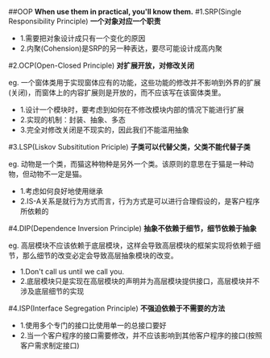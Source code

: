 ##OOP
**When use them in practical, you'll know them.**
#1.SRP(Single Responsibility Principle) 
**一个对象对应一个职责**

- 1.需要把对象设计成只有一个变化的原因
- 2.内聚(Cohension)是SRP的另一种表达，要尽可能设计成高内聚

#2.OCP(Open-Closed Principle)
**对扩展开放，对修改关闭**

eg. 一个窗体类用于实现窗体应有的功能，这些功能的修改并不影响到外界的扩展(关闭)，而窗体上的内容扩展则是开放的，而不应该写在该窗体类里。
- 1.设计一个模块时，要考虑到如何在不修改模块内部的情况下能进行扩展
- 2.实现的机制：封装、抽象、多态
- 3.完全对修改关闭是不现实的，因此我们不能滥用抽象

#3.LSP(Liskov Subsititution Priciple)
**子类可以代替父类，父类不能代替子类**

eg. 动物是一个类，而猫这种物种是另外一个类。该原则的意思在于猫是一种动物，但动物不一定是猫。
- 1.考虑如何良好地使用继承
- 2.IS-A关系是就行为方式而言，行为方式是可以进行合理假设的，是客户程序所依赖的

#4.DIP(Dependence Inversion Principle)
**抽象不依赖于细节，细节依赖于抽象**

eg. 高层模块不应该依赖于底层模块，这样会导致高层模块的框架实现将依赖于细节，那么细节的改变必定会导致高层抽象模块的改变。
- 1.Don't call us until we call you.
- 2.底层模块只是实现在高层模块的声明并为高层模块提供接口，高层模块并不涉及底层细节的实现

#4.ISP(Interface Segregation Principle)
**不强迫依赖于不需要的方法**

- 1.使用多个专门的接口比使用单一的总接口要好
- 2.当一个客户程序的接口需要修改，并不应该影响到其他客户程序的接口(按照客户需求制定接口)